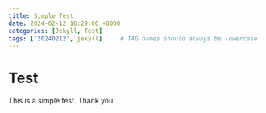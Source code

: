 ```yaml
---
title: Simple Test
date: 2024-02-12 16:29:00 +0000
categories: [Jekyll, Test]
tags: ['20240212', jekyll]     # TAG names should always be lowercase
---
```


# Test
This is a simple test. Thank you.
